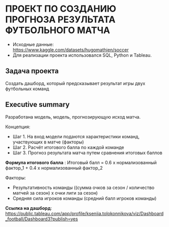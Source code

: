 # ПРОЕКТ ПО СОЗДАНИЮ ПРОГНОЗА РЕЗУЛЬТАТА ФУТБОЛЬНОГО МАТЧА

- Исходные данные: https://www.kaggle.com/datasets/hugomathien/soccer
- Для реализации проекта использовался SQL, Python и Tableau.


## Задача проекта
Создать дашборд, который предсказывает результат игры двух футбольных команд


## Executive summary

Разработана модель, модель, прогнозирующую исход матча.

Концепция:
- Шаг 1. На вход модели подаются характеристики команд, участвующих в матче (факторы)
- Шаг 2. Расчёт итогового балла по каждой команде
- Шаг 3. Прогноз результата матча путем сравнения итоговых баллов

**Формула итогового балла** : Итоговый балл = 0.6 х нормализованный фактор_1 + 0.4 х нормализованный фактор_2

Факторы: 
- Результативность команды ((сумма очков за сезон / количество матчей за сезон) х очки лиги за сезон)
- Средняя сила игроков команды (средний балл игроков команды)

**Ссылка на дашборд**: https://public.tableau.com/app/profile/kseniia.tolokonnikova/viz/Dashboard_football/Dashboard3?publish=yes 
